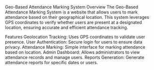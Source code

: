 Geo-Based Attendance Marking System
Overview
The Geo-Based Attendance Marking System is a website that allows users to mark attendance based on their geographical location. This system leverages GPS coordinates to verify whether users are present at a designated location, ensuring accurate and efficient attendance tracking.

Features
Geolocation Tracking: Uses GPS coordinates to validate user presence.
User Authentication: Secure login for users to ensure data privacy.
Attendance Marking: Simple interface for marking attendance based on location.
Admin Dashboard: Allows administrators to view attendance records and manage users.
Reports Generation: Generate attendance reports for specific dates or users.
